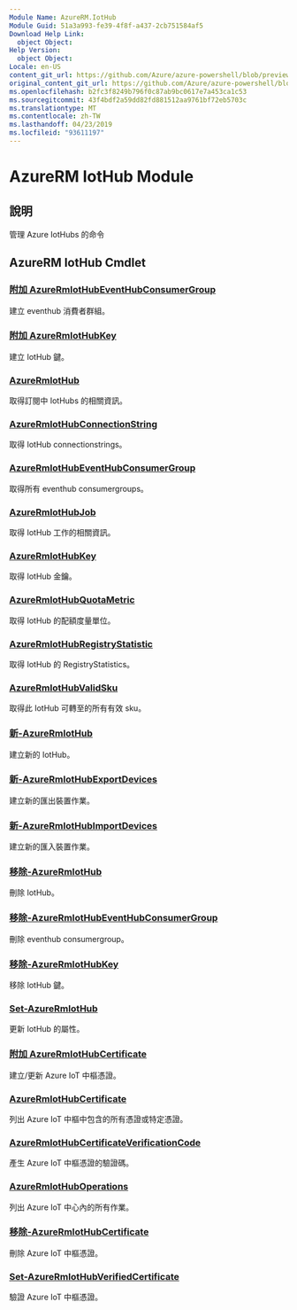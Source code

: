 ```yaml
---
Module Name: AzureRM.IotHub
Module Guid: 51a3a993-fe39-4f8f-a437-2cb751584af5
Download Help Link:
  object Object: 
Help Version:
  object Object: 
Locale: en-US
content_git_url: https://github.com/Azure/azure-powershell/blob/preview/src/ResourceManager/IotHub/Commands.IotHub/help/AzureRM.IotHub.md
original_content_git_url: https://github.com/Azure/azure-powershell/blob/preview/src/ResourceManager/IotHub/Commands.IotHub/help/AzureRM.IotHub.md
ms.openlocfilehash: b2fc3f8249b796f0c87ab9bc0617e7a453ca1c53
ms.sourcegitcommit: 43f4bdf2a59dd82fd881512aa9761bf72eb5703c
ms.translationtype: MT
ms.contentlocale: zh-TW
ms.lasthandoff: 04/23/2019
ms.locfileid: "93611197"
---
```

# AzureRM IotHub Module
## 說明
管理 Azure IotHubs 的命令

## AzureRM IotHub Cmdlet
### [附加 AzureRmIotHubEventHubConsumerGroup](Add-AzureRmIotHubEventHubConsumerGroup.md)
建立 eventhub 消費者群組。

### [附加 AzureRmIotHubKey](Add-AzureRmIotHubKey.md)
建立 IotHub 鍵。

### [AzureRmIotHub](Get-AzureRmIotHub.md)
取得訂閱中 IotHubs 的相關資訊。

### [AzureRmIotHubConnectionString](Get-AzureRmIotHubConnectionString.md)
取得 IotHub connectionstrings。

### [AzureRmIotHubEventHubConsumerGroup](Get-AzureRmIotHubEventHubConsumerGroup.md)
取得所有 eventhub consumergroups。

### [AzureRmIotHubJob](Get-AzureRmIotHubJob.md)
取得 IotHub 工作的相關資訊。

### [AzureRmIotHubKey](Get-AzureRmIotHubKey.md)
取得 IotHub 金鑰。

### [AzureRmIotHubQuotaMetric](Get-AzureRmIotHubQuotaMetric.md)
取得 IotHub 的配額度量單位。

### [AzureRmIotHubRegistryStatistic](Get-AzureRmIotHubRegistryStatistic.md)
取得 IotHub 的 RegistryStatistics。

### [AzureRmIotHubValidSku](Get-AzureRmIotHubValidSku.md)
取得此 IotHub 可轉至的所有有效 sku。

### [新-AzureRmIotHub](New-AzureRmIotHub.md)
建立新的 IotHub。

### [新-AzureRmIotHubExportDevices](New-AzureRmIotHubExportDevices.md)
建立新的匯出裝置作業。

### [新-AzureRmIotHubImportDevices](New-AzureRmIotHubImportDevices.md)
建立新的匯入裝置作業。

### [移除-AzureRmIotHub](Remove-AzureRmIotHub.md)
刪除 IotHub。

### [移除-AzureRmIotHubEventHubConsumerGroup](Remove-AzureRmIotHubEventHubConsumerGroup.md)
刪除 eventhub consumergroup。

### [移除-AzureRmIotHubKey](Remove-AzureRmIotHubKey.md)
移除 IotHub 鍵。

### [Set-AzureRmIotHub](Set-AzureRmIotHub.md)
更新 IotHub 的屬性。

### [附加 AzureRmIotHubCertificate](Add-AzureRmIotHubCertificate.md)
建立/更新 Azure IoT 中樞憑證。

### [AzureRmIotHubCertificate](Get-AzureRmIotHubCertificate.md)
列出 Azure IoT 中樞中包含的所有憑證或特定憑證。 

### [AzureRmIotHubCertificateVerificationCode](Get-AzureRmIotHubCertificateVerificationCode.md)
產生 Azure IoT 中樞憑證的驗證碼。 

### [AzureRmIotHubOperations](Get-AzureRmIotHubOperations.md)
列出 Azure IoT 中心內的所有作業。 

### [移除-AzureRmIotHubCertificate](Remove-AzureRmIotHubCertificate.md)
刪除 Azure IoT 中樞憑證。

### [Set-AzureRmIotHubVerifiedCertificate](Set-AzureRmIotHubVerifiedCertificate.md)
驗證 Azure IoT 中樞憑證。 
